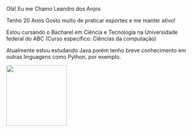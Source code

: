 Olá! Eu me Chamo Leandro dos Anjos

Tenho 20 Anos
Gosto muito de praticar esportes e me manter ativo!

Estou cursando o Bacharel em Ciência e Tecnologia na Universidade federal do ABC (Curso específico: Ciências da computação)

Atualmente estou estudando Java porém tenho breve conhecimento em outras linguagens como Python, por exemplo.


<div>
  <img height="160em" src="https://github-readme-stats.vercel.app/api/top-langs/?username=leaandroanjos&theme=tokyonight&show_icons=true"/>
</div>
